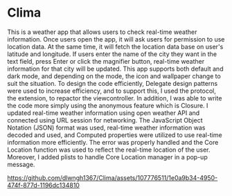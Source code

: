 # Clima

This is a weather app that allows users to check real-time weather information.
Once users open the app, it will ask users for permission to use location data.
At the same time, it will fetch the location data base on user's latitude and longitude.
If users enter the name of the city they want in the text field, press Enter or click the magnifier button, real-time weather information for that city will be updated.
This app supports both default and dark mode, and depending on the mode, the icon and wallpaper change to suit the situation.
To design the code efficiently, Delegate design patterns were used to increase efficiency, and to support this, I used the protocol, the extension, to repactor the viewcontroller.
In addition, I was able to write the code more simply using the anonymous feature which is Closure.
I updated real-time weather information using open weather API and connected using URL session for networking.
The JavaScript Object Notation (JSON) format was used, real-time weather information was decoded and used, and Computed properties were utilized to use real-time information more efficiently.
The error was properly handled and the Core Location function was used to reflect the real-time location of the user.
Moreover, I added plists to handle Core Location manager in a pop-up message.



https://github.com/dlwngh1367/Clima/assets/107776511/1e0a9b34-4950-474f-877d-1196dc134810

